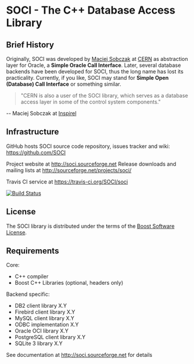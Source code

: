 SOCI - The C++ Database Access Library
======================================

Brief History
-------------
Originally, SOCI was developed by [Maciej Sobczak](http://www.msobczak.com/)
at [CERN](http://www.cern.ch/) as abstraction layer for Oracle,
a **Simple Oracle Call Interface**.
Later, several database backends have been developed for SOCI,
thus the long name has lost its practicality.
Currently, if you like, SOCI may stand for **Simple Open (Database) Call Interface**
or something similar.

> "CERN is also a user of the SOCI library, which serves as a database access
> layer in some of the control system components."

-- Maciej Sobczak at [Inspirel](http://www.inspirel.com/users.html)

Infrastructure
--------------

GitHub hosts SOCI source code repository,
issues tracker and wiki: https://github.com/SOCI

Project website at http://soci.sourceforge.net
Release downloads and mailing lists at 
http://sourceforge.net/projects/soci/

Travis CI service at https://travis-ci.org/SOCI/soci

[![Build Status](https://api.travis-ci.org/SOCI/soci.png)](https://travis-ci.org/SOCI/soci)

License
-------

The SOCI library is distributed under the terms of the [Boost Software License](http://www.boost.org/LICENSE_1_0.txt).

Requirements
------------

Core:
* C++ compiler
* Boost C++ Libraries (optional, headers only)

Backend specific:
* DB2 client library X.Y
* Firebird client library X.Y
* MySQL client library X.Y
* ODBC implementation X.Y
* Oracle OCI library X.Y
* PostgreSQL client library X.Y
* SQLite 3 library X.Y

See documentation at http://soci.sourceforge.net for details  

